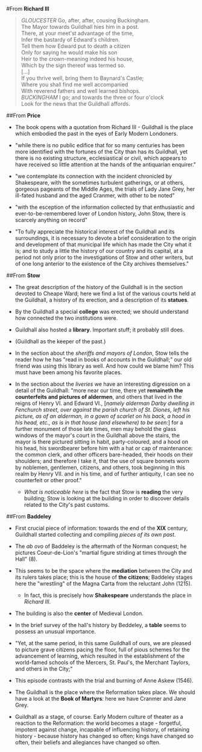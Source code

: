 #From __Richard III__

> _GLOUCESTER_ Go, after, after, cousing Buckingham.  
> The Mayor towards Guildhall hies him in a post.  
> There, at your meet'st advantage of the time,  
> Infer the bastardy of Edward's children.  
> Tell them how Edward put to death a citizen  
> Only for saying he would make his son  
> Heir to the crown-meaning indeed his house,  
> Which by the sign thereof was termed so.  
> [...]  
> If you thrive well, bring them to Baynard's Castle;  
> Where you shall find me well accompanied  
> With reverend fathers and well learned bishops.  
> _BUCKINGHAM_ I go; and towards the three or four o'clock  
> Look for the news that the Guildhall affords.  

##From __Price__

- The book opens with a quotation from Richard III - Guildhall is the place which embodied the past in the eyes of Early Modern Londoners.

- "while there is no public edifice that for so many centuries has been more identified with the fortunes of the City than has its Guildhall, yet there is no existing structure, ecclesiastical or civil, which appears to have received so little attention at the hands of the antiquarian enquirer."

- "we contemplate its connection with the incident chronicled by Shakespeare, with the sometimes turbulent gatherings, or at others, gorgeous pageants of the Middle Ages, the trials of Lady Jane Grey, her ill-fated husband and the aged Cranmer, with other to be noted"

- "with the esception of the information collected by that enthusiastic and ever-to-be-remembered lover of London history, John Stow, there is scarcely anything on record"

- "To fully appreciate the historical interest of the Guildhall and its surroundings, it is necessary to devote a brief consideration to the origin and development of that municipal life which has made the City what it is; and to study a little the history of our country and its capital, at a period not only prior to the investigations of Stow and other writers, but of one long anterior to the existence of the City archives themselves."

##From __Stow__

-  The great description of the history of the Guildhall is in the section devoted to Cheape Ward; here we find a list of the various courts held at the Guildhall, a history of its erection, and a description of its __statues__.

- By the Guildhall a special __college__ was erected; we should understand how connected the two institutions were.

- Guildhall also hosted a __library__. Important stuff; it probably still does.

- (Guildhall as the keeper of the past.)

- In the section about the _sheriffs and mayors of London_, Stow tells the reader how he has "read in books of accounts in the Guildhall;" our old friend was using this library as well. And how could we blame him? This must have been among his favorite places.

- In the section about the _liveries_ we have an interesting digression on a detail of the Guildhall: "more near our time, there yet __remaineth the counterfeits and pictures of aldermen__, and others that lived in the reigns of Henry VI. and Edward VI., [_namely alderman Darby dwelling in Fenchurch street, over against the parish church of St. Diones, left his picture, as of an alderman, in a gown of scarlet on his back, a hood in his head, etc., as is in that house (and elsewhere) to be seen:_] for a further monument of those late times, men may behold the glass windows of the mayor's court in the Guildhall above the stairs, the mayor is there pictured sitting in habit, party-coloured, and a hood on his head, his swordbearer before him with a hat or cap of maintenance: the common clerk, and other officers bare-headed, their hoods on their shoulders; and therefore I take it, that the use of square bonnets worn by noblemen, gentlemen, citizens, and others, took beginning in this realm by Henry VII. and in his time, and of further antiquity, I can see no counterfeit or other proof."

	- _What is noticeable here_ is the fact that Stow is __reading__ the very building; Stow is looking at the building in order to discover details related to the City's past customs.

##From __Baddeley__

- First crucial piece of information: towards the end of the __XIX__ century, Guildhall started collecting and compiling _pieces of its own past_.

- The _ab ovo_ of Baddeley is the aftermath of the Norman conquest; he pictures Coeur-de-Lion's "martial figure striding at times through the Hall" (8).

- This seems to be the space where the __mediation__ between the City and its rulers takes place; this is the house of __the citizens__; Baddeley stages here the "wrestling" of the Magna Carta from the reluctant John (1215).

	- In fact, this is precisely how __Shakespeare__ understands the place in _Richard III_.

- The building is also the __center__ of Medieval London.

- In the brief survey of the hall's history by Beddeley, a __table__ seems to possess an unusual importance.

- "Yet, at the same period, in this same Guildhall of ours, we are pleased to picture grave citizens pacing the floor, full of pious schemes for the advancement of learning, which resulted in the establishment of the world-famed schools of the Mercers, St. Paul's, the Merchant Taylors, and others in the City;"

- This episode contrasts with the trial and burning of Anne Askew (1546).

- The Guildhall is the place where the Reformation takes place. We should have a look at the __Book of Martyrs__: here we have Cranmer and Jane Grey.

- Guildhall as a stage, of course. Early Modern culture of theater as a reaction to the Reformation: the world becomes a stage - forgetful, impotent against change, incapable of influencing history, of retaining history - because history has changed so often; kings have changed so often, their beliefs and allegiances have changed so often.
